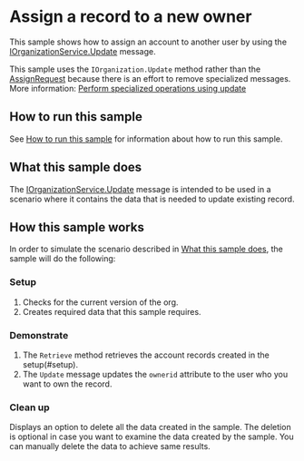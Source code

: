 # Assign a record to a new owner

This sample shows how to assign an account to another user by using the [IOrganizationService.Update](https://learn.microsoft.com/dotnet/api/microsoft.xrm.sdk.iorganizationservice.update) message.

This sample uses the `IOrganization.Update` method rather than the [AssignRequest](https://learn.microsoft.com/dotnet/api/microsoft.crm.sdk.messages.assignrequest) because there is an effort to remove specialized messages. More information: [Perform specialized operations using update](https://learn.microsoft.com/powerapps/developer/common-data-service/special-update-operation-behavior)

## How to run this sample

See [How to run this sample](https://github.com/microsoft/PowerApps-Samples/blob/master/dataverse/README.md) for information about how to run this sample.

## What this sample does

The [IOrganizationService.Update](https://learn.microsoft.com/dotnet/api/microsoft.xrm.sdk.iorganizationservice.update) message is intended to be used in a scenario where it contains the data that is needed to update existing record.

## How this sample works

In order to simulate the scenario described in [What this sample does](#what-this-sample-does), the sample will do the following:

### Setup

1. Checks for the current version of the org. 
1. Creates required data that this sample requires.

### Demonstrate

1. The `Retrieve` method retrieves the account records created in the setup(#setup).
1. The `Update` message updates the `ownerid` attribute to the user who you want to own the record. 

### Clean up

Displays an option to delete all the data created in the sample. The deletion is optional in case you want to examine the data created by the sample. You can manually delete the data to achieve same results.